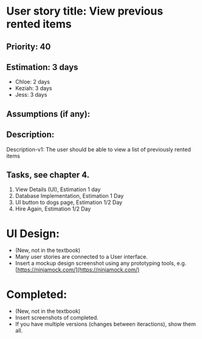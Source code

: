 
# User story title: View previous rented items


## Priority: 40

## Estimation: 3 days

* Chloe: 2 days
* Keziah: 3 days
* Jess: 3 days

## Assumptions (if any):

## Description: 
Description-v1: The user should be able to view a list of previously rented items

## Tasks, see chapter 4.

1. View Details (UI), Estimation 1 day
2. Database Implementation, Estimation 1 Day
3. UI button to dogs page, Estimation 1/2 Day
4. Hire Again, Estimation 1/2 Day


# UI Design:
* (New, not in the textbook) 
* Many user stories are connected to a User interface.
* Insert a mockup design screenshot using any prototyping tools, e.g. [https://ninjamock.com/](https://ninjamock.com/)

# Completed:
* (New, not in the textbook) 
* Insert screenshots of completed. 
* If you have multiple versions (changes between iteractions), show them all.

